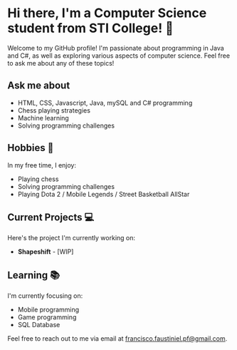 # Hi there, I'm a Computer Science student from STI College! 👋

Welcome to my GitHub profile! I'm passionate about programming in Java and C#, as well as exploring various aspects of computer science. Feel free to ask me about any of these topics!

## Ask me about

- HTML, CSS, Javascript, Java, mySQL and C# programming
- Chess playing strategies
- Machine learning
- Solving programming challenges

## Hobbies 📅

In my free time, I enjoy:

- Playing chess
- Solving programming challenges
- Playing Dota 2 / Mobile Legends / Street Basketball AllStar

## Current Projects 💻

Here's the project I'm currently working on:

- **Shapeshift** - [WIP]

## Learning 📚

I'm currently focusing on:

- Mobile programming
- Game programming
- SQL Database
 
Feel free to reach out to me via email at francisco.faustiniel.pf@gmail.com.

